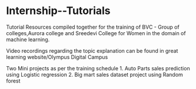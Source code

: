 # Internship--Tutorials
Tutorial Resources compiled together for  the training of BVC - Group of colleges,Aurora college and Sreedevi College for Women in the domain of machine learning.

Video recordings regarding the topic explanation can be found in great learning website/Olympus Digital Campus


Two Mini projects as per the training schedule 1. Auto Parts sales prediction using Logistic regression 2. Big mart sales dataset project using Random forest

